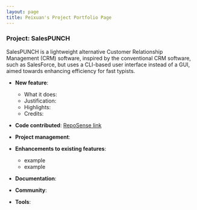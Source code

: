 ```yaml
---
layout: page
title: Peixuan's Project Portfolio Page
---
```


### Project: SalesPUNCH

SalesPUNCH is a lightweight alternative Customer Relationship Management (CRM)
software, inspired by the conventional CRM software, such as SalesForce, but uses
a CLI-based user interface instead of a GUI, aimed towards enhancing efficiency
for fast typists.

* **New feature**:
    * What it does:
    * Justification:
    * Highlights:
    * Credits:

* **Code contributed**: [RepoSense link]()

* **Project management**:

* **Enhancements to existing features**:
    * example
    * example


* **Documentation**:

* **Community**:

* **Tools**:
